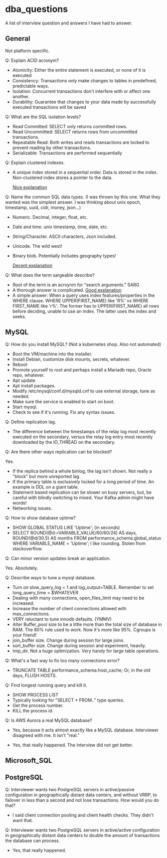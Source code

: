 # dba_questions
A list of interview question and answers I have had to answer.

## General 
Not platform specific.

Q: Explain ACID acronym?

   - Atomicity: Either the entire statement is executed, or none of it is executed
   - Consistency: Transactions only make changes to tables in predefined, predictable ways. 
   - Isolation:  Concurrent transactions don't interfere with or affect one another. 
   - Durability: Guarantee that changes to your data made by successfully executed transactions will be saved
     
Q: What are the SQL isolation levels?

- Read Committed: SELECT only returns committed rows.
- Read Uncommitted: SELECT returns rows from uncommitted transactions.
- Repeatable Read: Both writes and reads transactions are locked to prevent reading by other transactions.
- Serializable: Transactions are performed sequentially
     
Q: Explain clustered indexes.

- A unique index stored in a sequential order.  Data is stored in the index.  
    Non-clustered index stores a pointer to the data.
    
   [Nice explanation](https://www.geeksforgeeks.org/difference-between-clustered-and-non-clustered-index/)
   
Q: Name the common SQL data types.  (I was thrown by this one. What they wanted was the simplest answer. I was thinking about unix epoch, timestamp, uuid, cidr, money, json...)

- Numeric. Decimal, integer, float, etc.
- Date and time. unix timestamp, time, date, etc.
- String/Character.  ASCII characters, Json included.
- Unicode. The wild west!
- Binary blob. Potentially includes geography types!
     
  [Decent explanation](https://www.digitalocean.com/community/tutorials/sql-data-types)

Q: What does the term sargeable describe?

- Root of the term is an acroynm  for "search arguments." SARG
- A thorough answer is complicated.  [Good explanation](https://dba.stackexchange.com/questions/162263/what-does-the-word-sargable-really-mean)
- A simple answer: When a query uses index features/properties in the WHERE clause.  WHERE UPPER(FIRST_NAME) like 'R%' vs WHERE FIRST_NAME like 'r%'. The former has to UPPER(FIRST_NAME) all rows before deciding, unable to use an index.  The latter uses the index and seeks. 


## MySQL
Q: How do you install MySQL? (Not a kubernetes shop.  Also not automated)

- Boot the VM/machine into the installer.
- Install Debian, customize disk mounts, secrets, whatever.
- Reboot
- Promote yourself to root and perhaps install a Mariadb repo, Oracle repo, whatever.
- Apt update
- Apt install packages.
- Modify /etc/mysql/conf.d/mysqld.cnf to use external storage, tune as needed.
- Make sure the service is enabled to start on boot.
- Start mysql.
- Check to see if it's running.  Fix any syntax issues.

Q: Define replication lag.

- The difference between the timestamps of the relay log most recently executed on the secondary, versus the relay log entry most recently downloaded by the IO_THREAD on the secondary.

Q: Are there other ways replication can be blocked?

Yes.  

- If the replica behind a whole binlog, the lag isn't shown. Not really a "block" but more unreported lag.
- If the primary table is exclusively locked for a long period of time.  An example is DDL on a giant table.
- Statement based replication can be slower on busy servers, but, be careful with blindly switching to mixed. Your Kafka admin might have words!
- Networking issues.

Q: How to show database uptime?

- SHOW GLOBAL STATUS LIKE 'Uptime'; (in seconds)
- SELECT ROUND(@d:=VARIABLE_VALUE/60/60/24) AS days, ROUND(@d/30.5) AS months FROM performance_schema.global_status WHERE VARIABLE_NAME = 'Uptime';
  I like rounding. Stolen from stackoverflow.

Q: Can minor version updates break an application.

Yes. Absolutely.

Q: Describe ways to tune a mysql database.

- Turn on slow_query_log = 1 and log_output=TABLE.  Remember to set long_query_time = $WHATEVER
- Dealing with many connections, open_files_limit may need to be increased.
- Increase the number of client connections allowed with max_connections.
- VERY reluctant to tune innodb defaults. (YMMV)
- Alter Buffer_pool size to be a little more than the total size of database in RAM.  The 80% rule used to work.  Now it's more like 95%. Cgroups is your friend!
- join_buffer size. Change during session for large joins.
- sort_buffer size. Change during session and experiment, heavily.
- tmp_dir. Not a huge optimization. Very handy for large table operations.

Q: What's a fast way to fix too many connections error?

- TRUNCATE TABLE performance_schema.host_cache; Or, in the old days, FLUSH HOSTS.

Q: Find longest running query and kill it.

- SHOW PROCESS LIST
- Typically looking for "SELECT * FROM.." type queries.
- Get the process number.
- KILL the process id. 

Q: Is AWS Aurora a real MySQL database?

- Yes, because it acts almost exactly like a MySQL database.  Interviewer disagreed with me.  It isn't "real."  

- Yes, that really happened.  The interview did not get better.



## Microsoft_SQL


## PostgreSQL
Q: Interviewer wants two PostgreSQL servers in active/passive configuration in geographically distant data centers, and without VRRP, to failover in less than a second and not lose transactions.  How would you do that?

- I said client connection pooling and client health checks.  They didn't want that. 

Q: Interviewer wants two PostgreSQL servers in active/active configuration in geographically distant data centers to double the amount of transactions the database can process.

- Yes, that really happened.

